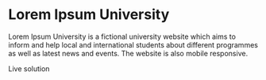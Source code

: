 # Lorem Ipsum University

Lorem Ipsum University is a fictional university website which aims to inform and help local and international students about different programmes as well as 
latest news and events.  The website is also mobile responsive.

Live solution 
